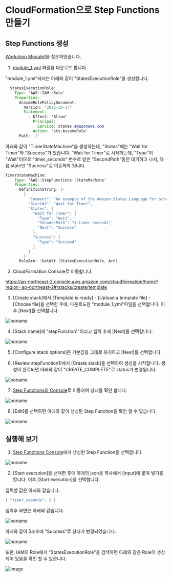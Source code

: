 # CloudFormation으로 Step Functions 만들기

## Step Functions 생성 

[Workshop Module1](https://catalog.workshops.aws/stepfunctions/en-US/module-1)을 참조하였습니다. 

1) [module_1.yml](https://github.com/kyopark2014/aws-step-functions/blob/main/cloudformation/module_1.yml) 파일을 다운로드 합니다. 

"module_1.yml"에서는 아래와 같이 "StatesExecutionRole"을 생성합니다. 

```java
  StatesExecutionRole:
    Type: 'AWS::IAM::Role'
    Properties:
      AssumeRolePolicyDocument:
        Version: '2012-10-17'
        Statement:
          - Effect: 'Allow'
            Principal:
              Service: states.amazonaws.com
            Action: 'sts:AssumeRole'
      Path: '/'
```

아래와 같이 "TimerStateMachine"을 생성하는데, "States"에는 "Wait for Timer"와 "Success"가 있습니다. "Wait for Timer"로 시작하는데, "Type"이 "Wait"이므로 "timer_seconds" 변수로 받은 "SecondPath"동안 대기하고 나서, 다음 state인 "Success"로 이동하게 됩니다. 

```java
TimerStateMachine:
    Type: 'AWS::StepFunctions::StateMachine'
    Properties:
      DefinitionString: |-
        {
          "Comment": "An example of the Amazon States Language for scheduling a task.",
          "StartAt": "Wait for Timer",
          "States": {
            "Wait for Timer": {
              "Type": "Wait",
              "SecondsPath": "$.timer_seconds",
              "Next": "Success"
            },
            "Success": {
              "Type": "Succeed"
            }
          }
        }
      RoleArn: !GetAtt [StatesExecutionRole, Arn]
```


2) CloudFormation Console로 이동합니다. 

https://ap-northeast-2.console.aws.amazon.com/cloudformation/home?region=ap-northeast-2#/stacks/create/template

3) [Create stack]에서 [Template is ready] - [Upload a template file] - [Choose file]을 선택한 후에, 다운로드한 "module_1.yml"파일을 선택합니다. 이후 [Next[를 선택합니다. 

![noname](https://user-images.githubusercontent.com/52392004/174423439-73577d0e-d07d-4d2a-a8a8-ffd8af0f64f8.png)

4) [Stack name]에 "stepFunction1"이라고 입력 후에 [Next]를 선택합니다. 

![noname](https://user-images.githubusercontent.com/52392004/174423580-33510a68-c9c2-4d7e-8be2-7dd4674c5974.png)

5) [Configure stack options]은 기본값을 그대로 유지하고 [Next]를 선택합니다. 

6) [Review stepFunction1]에서 [Create stack]을 선택하여 생성을 시작합니다. 생성이 완료되면 아래와 같이 "CREATE_COMPLETE"로 status가 변경됩니다. 

![noname](https://user-images.githubusercontent.com/52392004/174423681-a34eb137-51a5-4882-ba60-65f2f75eff7e.png)

7) [Step Functions의 Console](https://ap-northeast-2.console.aws.amazon.com/states/home?region=ap-northeast-2#/statemachines)로 이동하여 상태를 확인 합니다. 

![noname](https://user-images.githubusercontent.com/52392004/174423763-764674ea-637c-432b-9597-3c9c81e6c237.png)

8) [Edit]를 선택하면 아래와 같이 생성된 Step Function을 확인 할 수 있습니다. 

![noname](https://user-images.githubusercontent.com/52392004/174423807-e1daaa4f-586c-433d-b34e-07732b68bb57.png)


## 실행해 보기

1) [Step Functions Console](https://ap-northeast-2.console.aws.amazon.com/states/home?region=ap-northeast-2#/statemachines)에서 생성한 Step Function을 선택합니다. 

![noname](https://user-images.githubusercontent.com/52392004/174423980-60aa3af0-83e9-41e6-8351-8034cfd7b945.png)

2) [Start execution]을 선택한 후에 아래의 json을 복사해서 [input]에 붙여 넣기를 합니다. 이후 [Start execution]을 선택합니다. 

입력할 값은 아래와 같습니다.

```java
{ "timer_seconds": 5 }
```

입력후 화면은 아래와 같습니다. 

![noname](https://user-images.githubusercontent.com/52392004/174424084-b4c2e234-28bc-46fe-841e-56cbc47d9e28.png)

아래와 같이 5초후에 "Success"로 상태가 변경되었습니다. 

![noname](https://user-images.githubusercontent.com/52392004/174424242-96713460-ebb3-4869-b346-26d388d75985.png)

또한, IAM의 Role에서 "StatesExecutionRole"을 검색하면 아래와 같은 Role이 생성되어 있음을 확인 할 수 있습니다.

![image](https://user-images.githubusercontent.com/52392004/174424360-cdd0fbf7-5321-4d55-a987-9043aa326a16.png)

